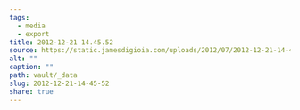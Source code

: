 ```yaml
---
tags:
  - media
  - export
title: 2012-12-21 14.45.52
source: https://static.jamesdigioia.com/uploads/2012/07/2012-12-21-14-45-52-scaled.jpg
alt: ""
caption: ""
path: vault/_data
slug: 2012-12-21-14-45-52
share: true
---
```

